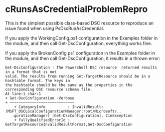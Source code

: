 # cRunsAsCredentialProblemRepro

This is the simplest possible class-based DSC resource to reproduce an issue found when using PsDscRunAsCredential.

If you apply the WorkingConfig.ps1 configuration in the Examples folder in the module, and then call Get-DscConfiguration, everything works fine.

If you apply the BrokenConfig.ps1 configuration in the Examples folder in the module, and then call Get-DscConfiguration, it results in a thrown error:

````
Get-DscConfiguration : The PowerShell DSC resource  returned results in a format that is not 
valid. The results from running Get-TargetResource should be in a hashtable format. The keys in 
the hashtable should be the same as the properties in the corresponding DSC resource schema file.
At line:1 char:1
+ Get-DscConfiguration -Verbose
+ ~~~~~~~~~~~~~~~~~~~~~~~~~~~~~
    + CategoryInfo          : InvalidResult: (MSFT_DSCLocalConfigurationManager:root/Microsoft/.. 
   .gurationManager) [Get-DscConfiguration], CimException
    + FullyQualifiedErrorId : GetTargetResourceInvalidResultFormat,Get-DscConfiguration
````

